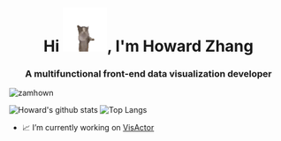 <h1 align="center">Hi <img src="https://github.com/zamhown/zamhown/blob/main/happy_cat.gif" alt="cat" style="height:80px;"/>, I'm Howard Zhang</h1>
<h3 align="center">A multifunctional front-end data visualization developer</h3>

<p align="left"><img src="https://github-profile-trophy.vercel.app/?username=zamhown&theme=oldie&no-bg=true&no-frame=true" alt="zamhown" /></p>

![Howard's github stats](https://github-readme-stats.vercel.app/api?username=zamhown&include_all_commits=true&line_height=20&bg_color=30,e96443,904e95&title_color=fff&text_color=fff)
![Top Langs](https://github-readme-stats.vercel.app/api/top-langs/?username=zamhown&layout=compact&hide=css,html,vue,plpgsql)

- 📈 I’m currently working on [VisActor](https://github.com/VisActor)
